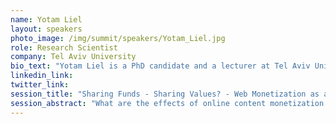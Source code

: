 ```yaml
---
name: Yotam Liel
layout: speakers
photo_image: /img/summit/speakers/Yotam_Liel.jpg
role: Research Scientist
company: Tel Aviv University
bio_text: "Yotam Liel is a PhD candidate and a lecturer at Tel Aviv University. His research interests focus on studying human behavior in digital environments, ranging from online content consumption to Human-AI interaction and conformity to algorithmic advice. His research has won several awards. Prior to his PhD studies, he worked as a product manager and head of digital in several start-up companies."
linkedin_link:
twitter_link:
session_title: "Sharing Funds - Sharing Values? - Web Monetization as a catalyst for social change"
session_abstract: "What are the effects of online content monetization models on users' behavior and content consumption choices? Does users' awareness that their browsing time actively funds creators make them become more socially aware consumers? And how might Web Monetization help grassroots initiatives and activists who struggle with “converting” users from clicks to monetary support for their content and causes? In the past few months, we conducted several behavioral studies to examine these questions (and a few more) as part of a research project supported by Grant for the Web. Our project—informed by theories from cognitive and social psychology and studies on the role of online civic engagement in the last decade—investigates if joining web monetization initiatives and actively supporting web monetized content affects the pattern of users' online activism. The session will focus on presenting the studies and sharing the results and the lessons we learned. Our findings so far show that people are, in fact, mindful of the values and beliefs of the creators and outlets of the content they consume. We also learned that people see online content consumption as a means to support causes and creators they care for and that increased awareness of the monetization of online content affects people's willingness to consume content associated with societal and ideological causes."
---
```


